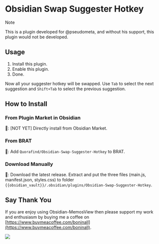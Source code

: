 # Obsidian Swap Suggester Hotkey

> [!note]
> This is a plugin developed for @pseudometa, and without his support, this plugin would not be developed.

## Usage

1. Install this plugin.
2. Enable this plugin.
3. Done.

Now all your suggester hotkey will be swapped. Use `Tab` to select the next suggestion and `Shift+Tab` to select the
previous suggestion.

## How to Install

### From Plugin Market in Obsidian

💜: [NOT YET] Directly install from Obsidian Market.

### From BRAT

🚗: Add `Quorafind/Obsidian-Swap-Suggester-Hotkey` to BRAT.

### Download Manually

🚚: Download the latest release. Extract and put the three files (main.js, manifest.json, styles.css) to
folder `{{obsidian_vault}}/.obsidian/plugins/Obsidian-Swap-Suggester-Hotkey`.

## Say Thank You

If you are enjoy using Obsidian-MemosView then please support my work and enthusiasm by buying me a coffee
on [https://www.buymeacoffee.com/boninall](https://www.buymeacoffee.com/boninall).

<a href="https://www.buymeacoffee.com/boninall"><img src="https://img.buymeacoffee.com/button-api/?text=Buy me a coffee&emoji=&slug=boninall&button_colour=6495ED&font_colour=ffffff&font_family=Lato&outline_colour=000000&coffee_colour=FFDD00"></a>

